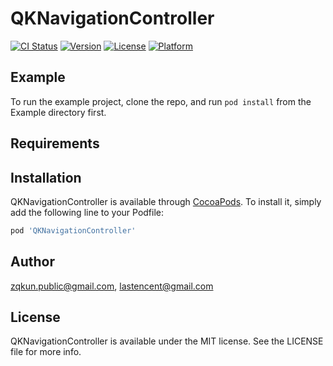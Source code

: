 # QKNavigationController

[![CI Status](https://img.shields.io/travis/zqkun.public@gmail.com/QKNavigationController.svg?style=flat)](https://travis-ci.org/zqkun.public@gmail.com/QKNavigationController)
[![Version](https://img.shields.io/cocoapods/v/QKNavigationController.svg?style=flat)](https://cocoapods.org/pods/QKNavigationController)
[![License](https://img.shields.io/cocoapods/l/QKNavigationController.svg?style=flat)](https://cocoapods.org/pods/QKNavigationController)
[![Platform](https://img.shields.io/cocoapods/p/QKNavigationController.svg?style=flat)](https://cocoapods.org/pods/QKNavigationController)

## Example

To run the example project, clone the repo, and run `pod install` from the Example directory first.

## Requirements

## Installation

QKNavigationController is available through [CocoaPods](https://cocoapods.org). To install
it, simply add the following line to your Podfile:

```ruby
pod 'QKNavigationController'
```

## Author

zqkun.public@gmail.com, lastencent@gmail.com

## License

QKNavigationController is available under the MIT license. See the LICENSE file for more info.
